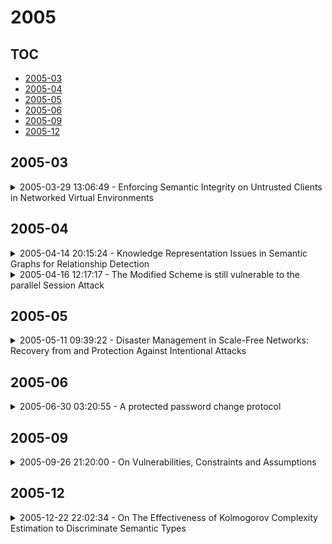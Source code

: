 # 2005

## TOC

- [2005-03](#2005-03)
- [2005-04](#2005-04)
- [2005-05](#2005-05)
- [2005-06](#2005-06)
- [2005-09](#2005-09)
- [2005-12](#2005-12)

## 2005-03

<details>

<summary>2005-03-29 13:06:49 - Enforcing Semantic Integrity on Untrusted Clients in Networked Virtual Environments</summary>

- *Uwe Hermann, Stefan Katzenbeisser, Christian Schallhart, Helmut Veith*

- `0503080v1` - [abs](http://arxiv.org/abs/0503080v1) - [pdf](http://arxiv.org/pdf/cs/0503080v1)

> During the last years, large-scale simulations of realistic physical environments which support the interaction of multiple participants over the Internet have become increasingly available and economically significant, most notably in the computer gaming industry. Such systems, commonly called networked virtual environments (NVEs), are usually based on a client-server architecture where for performance reasons and bandwidth restrictions, the simulation is partially deferred to the clients. This inevitable architectural choice renders the simulation vulnerable to attacks against the semantic integrity of the simulation: malicious clients may attempt to compromise the physical and logical laws governing the simulation, or to alter the causality of events a posteriori. In this paper, we initiate the systematic study of semantic integrity in NVEs from a security point of view. We argue that naive policies to enforce semantic integrity involve intolerable network load, and are therefore not practically feasible. We present a new semantic integrity protocol based on cryptographic primitives which enables the server system to audit the local computations of the clients on demand. Our approach facilitates low network and CPU load, incurs reasonable engineering overhead, and maximally decouples the auditing process from the soft real time constraints of the simulation.

</details>


## 2005-04

<details>

<summary>2005-04-14 20:15:24 - Knowledge Representation Issues in Semantic Graphs for Relationship Detection</summary>

- *Marc Barthelemy, Edmond Chow, Tina Eliassi-Rad*

- `0504072v1` - [abs](http://arxiv.org/abs/0504072v1) - [pdf](http://arxiv.org/pdf/cs/0504072v1)

> An important task for Homeland Security is the prediction of threat vulnerabilities, such as through the detection of relationships between seemingly disjoint entities. A structure used for this task is a "semantic graph", also known as a "relational data graph" or an "attributed relational graph". These graphs encode relationships as "typed" links between a pair of "typed" nodes. Indeed, semantic graphs are very similar to semantic networks used in AI. The node and link types are related through an ontology graph (also known as a schema). Furthermore, each node has a set of attributes associated with it (e.g., "age" may be an attribute of a node of type "person"). Unfortunately, the selection of types and attributes for both nodes and links depends on human expertise and is somewhat subjective and even arbitrary. This subjectiveness introduces biases into any algorithm that operates on semantic graphs. Here, we raise some knowledge representation issues for semantic graphs and provide some possible solutions using recently developed ideas in the field of complex networks. In particular, we use the concept of transitivity to evaluate the relevance of individual links in the semantic graph for detecting relationships. We also propose new statistical measures for semantic graphs and illustrate these semantic measures on graphs constructed from movies and terrorism data.

</details>

<details>

<summary>2005-04-16 12:17:17 - The Modified Scheme is still vulnerable to the parallel Session Attack</summary>

- *Manoj Kumar*

- `0504077v1` - [abs](http://arxiv.org/abs/0504077v1) - [pdf](http://arxiv.org/pdf/cs/0504077v1)

> In 2002, Chien&#8211;Jan&#8211;Tseng introduced an efficient remote user authentication scheme using smart cards. Further, in 2004, W. C. Ku and S. M. Chen proposed an efficient remote user authentication scheme using smart cards to solve the security problems of Chien et al.&#8217;s scheme. Recently, Hsu and Yoon et al. pointed out the security weakness of the Ku and Chen&#8217;s scheme Furthermore, Yoon et al. modified the password change phase of Ku and Chen&#8217;s scheme and they also proposed a new efficient remote user authentication scheme using smart cards. This paper analyzes that the modified scheme of Yoon et al. still vulnerable to parallel session attack.

</details>


## 2005-05

<details>

<summary>2005-05-11 09:39:22 - Disaster Management in Scale-Free Networks: Recovery from and Protection Against Intentional Attacks</summary>

- *Behnam A. Rezaei, Nima Sarshar, P. Oscar Boykin, Vwani P. Roychowdhury*

- `0504185v3` - [abs](http://arxiv.org/abs/0504185v3) - [pdf](http://arxiv.org/pdf/cond-mat/0504185v3)

> Susceptibility of scale free Power Law (PL) networks to attacks has been traditionally studied in the context of what may be termed as {\em instantaneous attacks}, where a randomly selected set of nodes and edges are deleted while the network is kept {\em static}. In this paper, we shift the focus to the study of {\em progressive} and instantaneous attacks on {\em reactive} grown and random PL networks, which can respond to attacks and take remedial steps. In the process, we present several techniques that managed networks can adopt to minimize the damages during attacks, and also to efficiently recover from the aftermath of successful attacks. For example, we present (i) compensatory dynamics that minimize the damages inflicted by targeted progressive attacks, such as linear-preferential deletions of nodes in grown PL networks; the resulting dynamic naturally leads to the emergence of networks with PL degree distributions with exponential cutoffs; (ii) distributed healing algorithms that can scale the maximum degree of nodes in a PL network using only local decisions, and (iii) efficient means of creating giant connected components in a PL network that has been fragmented by attacks on a large number of high-degree nodes. Such targeted attacks are considered to be a major vulnerability of PL networks; however, our results show that the introduction of only a small number of random edges, through a {\em reverse percolation} process, can restore connectivity, which in turn allows restoration of other topological properties of the original network. Thus, the scale-free nature of the networks can itself be effectively utilized for protection and recovery purposes.

</details>


## 2005-06

<details>

<summary>2005-06-30 03:20:55 - A protected password change protocol</summary>

- *Ren-Chiun Wang, Chou-Chen Yang, Kun-Ru Mo*

- `0506105v1` - [abs](http://arxiv.org/abs/0506105v1) - [pdf](http://arxiv.org/pdf/cs/0506105v1)

> Some protected password change protocols were proposed. However, the previous protocols were easily vulnerable to several attacks such as denial of service, password guessing, stolen-verifier and impersonation atacks etc. Recently, Chang et al. proposed a simple authenticated key agreement and protected password change protocol for enhancing the security and efficiency. In this paper, authors shall show that password guessing, denial of service and known-key attacks can work in their password change protocol. At the same time, authors shall propose a new password change protocol to withstand all the threats of security.

</details>


## 2005-09

<details>

<summary>2005-09-26 21:20:00 - On Vulnerabilities, Constraints and Assumptions</summary>

- *Anil Bazaz, James D. Arthur*

- `0509076v1` - [abs](http://arxiv.org/abs/0509076v1) - [pdf](http://arxiv.org/pdf/cs/0509076v1)

> This report presents a taxonomy of vulnerabilities created as a part of an effort to develop a framework for deriving verification and validation strategies to assess software security. This taxonomy is grounded in a theoretical model of computing, which establishes the relationship between vulnerabilities, software applications and the computer system resources. This relationship illustrates that a software application is exploited by violating constraints imposed by computer system resources and assumptions made about their usage. In other words, a vulnerability exists in the software application if it allows violation of these constraints and assumptions. The taxonomy classifies these constraints and assumptions. The model also serves as a basis for the classification scheme the taxonomy uses, in which the computer system resources such as, memory, input/output, and cryptographic resources serve as categories and subcategories. Vulnerabilities, which are expressed in the form of constraints and assumptions, are classified according to these categories and subcategories. This taxonomy is both novel and distinctively different from other taxonomies found in the literature.

</details>


## 2005-12

<details>

<summary>2005-12-22 22:02:34 - On The Effectiveness of Kolmogorov Complexity Estimation to Discriminate Semantic Types</summary>

- *Stephen F. Bush, Todd Hughes*

- `0512089v1` - [abs](http://arxiv.org/abs/0512089v1) - [pdf](http://arxiv.org/pdf/cs/0512089v1)

> We present progress on the experimental validation of a fundamental and universally applicable vulnerability analysis framework that is capable of identifying new types of vulnerabilities before attackers innovate attacks. This new framework proactively identifies system components that are vulnerable based upon their Kolmogorov Complexity estimates and it facilitates prediction of previously unknown vulnerabilities that are likely to be exploited by future attack methods. A tool that utilizes a growing library of complexity estimators is presented. This work is an incremental step towards validation of the concept of complexity-based vulnerability analysis. In particular, results indicate that data types (semantic types) can be identified by estimates of their complexity. Thus, a map of complexity can identify suspicious types, such as executable data embedded within passive data types, without resorting to predefined headers, signatures, or other limiting a priori information.

</details>

